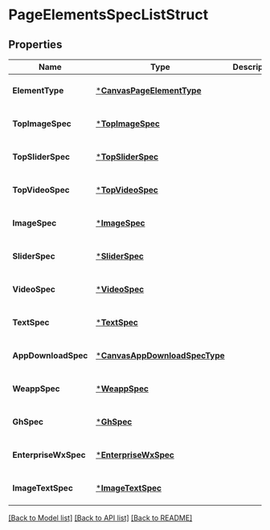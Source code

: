 # PageElementsSpecListStruct

## Properties
Name | Type | Description | Notes
------------ | ------------- | ------------- | -------------
**ElementType** | [***CanvasPageElementType**](CanvasPageElementType.md) |  | [optional] [default to null]
**TopImageSpec** | [***TopImageSpec**](top_image_spec.md) |  | [optional] [default to null]
**TopSliderSpec** | [***TopSliderSpec**](top_slider_spec.md) |  | [optional] [default to null]
**TopVideoSpec** | [***TopVideoSpec**](top_video_spec.md) |  | [optional] [default to null]
**ImageSpec** | [***ImageSpec**](image_spec.md) |  | [optional] [default to null]
**SliderSpec** | [***SliderSpec**](slider_spec.md) |  | [optional] [default to null]
**VideoSpec** | [***VideoSpec**](video_spec.md) |  | [optional] [default to null]
**TextSpec** | [***TextSpec**](text_spec.md) |  | [optional] [default to null]
**AppDownloadSpec** | [***CanvasAppDownloadSpecType**](canvas_app_download_spec_type.md) |  | [optional] [default to null]
**WeappSpec** | [***WeappSpec**](weapp_spec.md) |  | [optional] [default to null]
**GhSpec** | [***GhSpec**](gh_spec.md) |  | [optional] [default to null]
**EnterpriseWxSpec** | [***EnterpriseWxSpec**](enterprise_wx_spec.md) |  | [optional] [default to null]
**ImageTextSpec** | [***ImageTextSpec**](image_text_spec.md) |  | [optional] [default to null]

[[Back to Model list]](../README.md#documentation-for-models) [[Back to API list]](../README.md#documentation-for-api-endpoints) [[Back to README]](../README.md)


